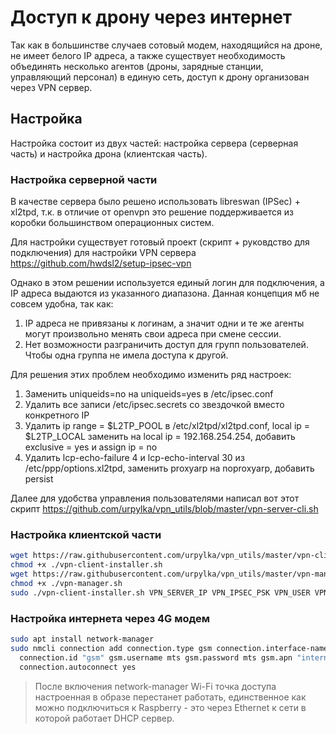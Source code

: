 # Доступ к дрону через интернет

Так как в большинстве случаев сотовый модем, находящийся на дроне, не имеет белого IP адреса, а также существует необходимость объединять несколько агентов (дроны, зарядные станции, управляющий персонал) в единую сеть, доступ к дрону организован через VPN сервер.

## Настройка

Настройка состоит из двух частей: настройка сервера (серверная часть) и настройка дрона (клиентская часть).

### Настройка серверной части

В качестве сервера было решено использовать libreswan (IPSec) + xl2tpd, т.к. в отличие от openvpn это решение поддерживается из коробки большинством операционных систем.

Для настройки существует готовый проект (скрипт + руковдство для подключения) для настройки VPN сервера https://github.com/hwdsl2/setup-ipsec-vpn

Однако в этом решении используется единый логин для подключения, а IP адреса выдаются из указанного диапазона. Данная концепция мб не совсем удобна, так как:

1. IP адреса не привязаны к логинам, а значит одни и те же агенты могут произвольно менять свои адреса при смене сессии.
2. Нет возможности разграничить доступ для групп пользователей. Чтобы одна группа не имела доступа к другой.

Для решения этих проблем необходимо изменить ряд настроек:

1. Заменить uniqueids=no на uniqueids=yes в /etc/ipsec.conf
2. Удалить все записи /etc/ipsec.secrets со звездочкой вместо конкретного IP
3. Удалить ip range = $L2TP_POOL в /etc/xl2tpd/xl2tpd.conf, local ip = $L2TP_LOCAL заменить на local ip = 192.168.254.254, добавить exclusive = yes и assign ip = no
4. Удалить lcp-echo-failure 4 и lcp-echo-interval 30 из /etc/ppp/options.xl2tpd, заменить proxyarp на noproxyarp, добавить persist

Далее для удобства управления пользователями написал вот этот скрипт https://github.com/urpylka/vpn_utils/blob/master/vpn-server-cli.sh

### Настройка клиентской части

```bash
wget https://raw.githubusercontent.com/urpylka/vpn_utils/master/vpn-client-installer.sh
chmod +x ./vpn-client-installer.sh
wget https://raw.githubusercontent.com/urpylka/vpn_utils/master/vpn-manager.sh
chmod +x ./vpn-manager.sh
sudo ./vpn-client-installer.sh VPN_SERVER_IP VPN_IPSEC_PSK VPN_USER VPN_PASSWORD
```

### Настройка интернета через 4G модем

```bash
sudo apt install network-manager
sudo nmcli connection add connection.type gsm connection.interface-name cdc-wdm0 \
  connection.id "gsm" gsm.username mts gsm.password mts gsm.apn "internet.mts.ru" ipv4.method auto ipv6.method ignore \
  connection.autoconnect yes
```

> После включения network-manager Wi-Fi точка доступа настроенная в образе перестанет работать, единственное как можно подключиться к Raspberry - это через Ethernet к сети в которой работает DHCP сервер.
